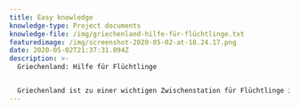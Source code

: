 ```yaml
---
title: Easy knowledge
knowledge-type: Project documents
knowledge-file: /img/griechenland-hilfe-für-flüchtlinge.txt
featuredimage: /img/screenshot-2020-05-02-at-18.24.17.png
date: 2020-05-02T21:37:31.094Z
description: >-
  Griechenland: Hilfe für Flüchtlinge


  Griechenland ist zu einer wichtigen Zwischenstation für Flüchtlinge in Richtung Europa geworden. Die Verhältnisse in den Flüchtlingscamps sind aufgrund der hohen Flüchtlingszahlen oftmals sehr schlecht. Die Gefahr sich ausbreitender Krankheiten wie COVID-19 und zunehmender Gewalt und Kriminalität ist zutiefst besorgniserregend.
---
```

